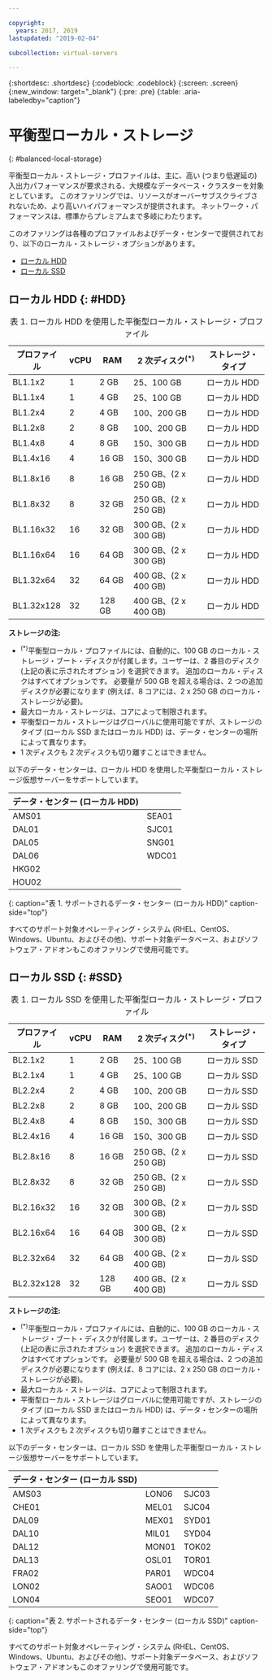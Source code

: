 ```yaml
---

copyright:
  years: 2017, 2019
lastupdated: "2019-02-04"

subcollection: virtual-servers

---
```


{:shortdesc: .shortdesc}
{:codeblock: .codeblock}
{:screen: .screen}
{:new_window: target="_blank"}
{:pre: .pre}
{:table: .aria-labeledby="caption"}

# 平衡型ローカル・ストレージ
{: #balanced-local-storage}

平衡型ローカル・ストレージ・プロファイルは、主に、高い (つまり低遅延の) 入出力パフォーマンスが要求される、大規模なデータベース・クラスターを対象としています。 このオファリングでは、リソースがオーバーサブスクライブされないため、より高いハイパフォーマンスが提供されます。 ネットワーク・パフォーマンスは、標準からプレミアムまで多岐にわたります。

このオファリングは各種のプロファイルおよびデータ・センターで提供されており、以下のローカル・ストレージ・オプションがあります。

* [ローカル HDD](/docs/vsi?topic=virtual-servers-HDD#HDD)
* [ローカル SSD](/docs/vsi?topic=virtual-servers-SSD#SSD)

## ローカル HDD {: #HDD}

<table>
<CAPTION>表 1. ローカル HDD を使用した平衡型ローカル・ストレージ・プロファイル</CAPTION>
<THEAD>
<TR>
<th>プロファイル</th>
<th>vCPU</th>
<th>RAM</th>
<th>2 次ディスク<sup>(*)</sup></th>
<th>ストレージ・タイプ</th>
</TR>
</THEAD>
<TBODY>
<tr>
<td>BL1.1x2</td>
<td>1</td>
<td>2 GB</td>
<td>25、100 GB</td>
<td>ローカル HDD</td>
</tr>
<tr>
<td>BL1.1x4</td>
<td>1</td>
<td>4 GB</td>
<td>25、100 GB</td>
<td>ローカル HDD</td>
</tr>
<tr>
<td>BL1.2x4</td>
<td>2</td>
<td>4 GB</td>
<td>100、200 GB</td>
<td>ローカル HDD</td>
</tr>
<tr>
<td>BL1.2x8</td>
<td>2</td>
<td>8 GB</td>
<td>100、200 GB</td>
<td>ローカル HDD</td>
</tr>
<tr>
<td>BL1.4x8</td>
<td>4</td>
<td>8 GB</td>
<td>150、300 GB</td>
<td>ローカル HDD</td>
</tr>
<tr>
<td>BL1.4x16</td>
<td>4</td>
<td>16 GB</td>
<td>150、300 GB</td>
<td>ローカル HDD</td>
</tr>
<tr>
<td>BL1.8x16</td>
<td>8</td>
<td>16 GB</td>
<td>250 GB、(2 x 250 GB)</td>
<td>ローカル HDD</td>
</tr>
<tr>
<td>BL1.8x32</td>
<td>8</td>
<td>32 GB</td>
<td>250 GB、(2 x 250 GB)</td>
<td>ローカル HDD</td>
</tr>
<tr>
<td>BL1.16x32</td>
<td>16</td>
<td>32 GB</td>
<td>300 GB、(2 x 300 GB)</td>
<td>ローカル HDD</td>
</tr>
<tr>
<td>BL1.16x64</td>
<td>16</td>
<td>64 GB</td>
<td>300 GB、(2 x 300 GB)</td>
<td>ローカル HDD</td>
</tr>
<tr>
<td>BL1.32x64</td>
<td>32</td>
<td>64 GB</td>
<td>400 GB、(2 x 400 GB)</td>
<td>ローカル HDD</td>
</tr>
<tr>
<td>BL1.32x128</td>
<td>32</td>
<td>128 GB</td>
<td>400 GB、(2 x 400 GB)</td>
<td>ローカル HDD</td>
</tr>
</TBODY>
</table>

**ストレージの注:**
* <sup>(*)</sup>平衡型ローカル・プロファイルには、自動的に、100 GB のローカル・ストレージ・ブート・ディスクが付属します。ユーザーは、2 番目のディスク (上記の表に示されたオプション) を選択できます。 追加のローカル・ディスクはすべてオプションです。 必要量が 500 GB を超える場合は、2 つの追加ディスクが必要になります (例えば、8 コアには、2 x 250 GB のローカル・ストレージが必要)。
*	最大ローカル・ストレージは、コアによって制限されます。
*	平衡型ローカル・ストレージはグローバルに使用可能ですが、ストレージのタイプ (ローカル SSD またはローカル HDD) は、データ・センターの場所によって異なります。
*	1 次ディスクも 2 次ディスクも切り離すことはできません。

以下のデータ・センターは、ローカル HDD を使用した平衡型ローカル・ストレージ仮想サーバーをサポートしています。

|データ・センター (ローカル HDD) |        |
|------------ |------  |  
|AMS01        |SEA01   |
|DAL01        |SJC01   |
|DAL05        |SNG01   |
|DAL06        |WDC01   |
|HKG02        |        |        
|HOU02        |        |  
{: caption="表 1. サポートされるデータ・センター (ローカル HDD)" caption-side="top"}

すべてのサポート対象オペレーティング・システム (RHEL、CentOS、Windows、Ubuntu、およびその他)、サポート対象データベース、およびソフトウェア・アドオンもこのオファリングで使用可能です。  

## ローカル SSD {: #SSD}
<table>
<CAPTION>表 1. ローカル SSD を使用した平衡型ローカル・ストレージ・プロファイル</CAPTION>
<THEAD>
<TR>
<th>プロファイル</th>
<th>vCPU</th>
<th>RAM</th>
<th>2 次ディスク<sup>(*)</sup></th>
<th>ストレージ・タイプ</th>
</TR>
</THEAD>
<TBODY>
<tr>
<td>BL2.1x2</td>
<td>1</td>
<td>2 GB</td>
<td>25、100 GB</td>
<td>ローカル SSD</td>
</tr>
<tr>
<td>BL2.1x4</td>
<td>1</td>
<td>4 GB</td>
<td>25、100 GB</td>
<td>ローカル SSD</td>
</tr>
<tr>
<td>BL2.2x4</td>
<td>2</td>
<td>4 GB</td>
<td>100、200 GB</td>
<td>ローカル SSD</td>
</tr>
<tr>
<td>BL2.2x8</td>
<td>2</td>
<td>8 GB</td>
<td>100、200 GB</td>
<td>ローカル SSD</td>
</tr>
<tr>
<td>BL2.4x8</td>
<td>4</td>
<td>8 GB</td>
<td>150、300 GB</td>
<td>ローカル SSD</td>
</tr>
<tr>
<td>BL2.4x16</td>
<td>4</td>
<td>16 GB</td>
<td>150、300 GB</td>
<td>ローカル SSD</td>
</tr>
<tr>
<td>BL2.8x16</td>
<td>8</td>
<td>16 GB</td>
<td>250 GB、(2 x 250 GB)</td>
<td>ローカル SSD</td>
</tr>
<tr>
<td>BL2.8x32</td>
<td>8</td>
<td>32 GB</td>
<td>250 GB、(2 x 250 GB)</td>
<td>ローカル SSD</td>
</tr>
<tr>
<td>BL2.16x32</td>
<td>16</td>
<td>32 GB</td>
<td>300 GB、(2 x 300 GB)</td>
<td>ローカル SSD</td>
</tr>
<tr>
<td>BL2.16x64</td>
<td>16</td>
<td>64 GB</td>
<td>300 GB、(2 x 300 GB)</td>
<td>ローカル SSD</td>
</tr>
<tr>
<td>BL2.32x64</td>
<td>32</td>
<td>64 GB</td>
<td>400 GB、(2 x 400 GB)</td>
<td>ローカル SSD</td>
</tr>
<tr>
<td>BL2.32x128</td>
<td>32</td>
<td>128 GB</td>
<td>400 GB、(2 x 400 GB)</td>
<td>ローカル SSD</td>
</tr>
</TBODY>
</table>

**ストレージの注:**
* <sup>(*)</sup>平衡型ローカル・プロファイルには、自動的に、100 GB のローカル・ストレージ・ブート・ディスクが付属します。ユーザーは、2 番目のディスク (上記の表に示されたオプション) を選択できます。 追加のローカル・ディスクはすべてオプションです。 必要量が 500 GB を超える場合は、2 つの追加ディスクが必要になります (例えば、8 コアには、2 x 250 GB のローカル・ストレージが必要)。
*	最大ローカル・ストレージは、コアによって制限されます。
*	平衡型ローカル・ストレージはグローバルに使用可能ですが、ストレージのタイプ (ローカル SSD またはローカル HDD) は、データ・センターの場所によって異なります。
*	1 次ディスクも 2 次ディスクも切り離すことはできません。

以下のデータ・センターは、ローカル SSD を使用した平衡型ローカル・ストレージ仮想サーバーをサポートしています。

|データ・センター (ローカル SSD) |        |         |
|------- |------  |------ |
|AMS03   |LON06   |SJC03  |
|CHE01   |MEL01   |SJC04  |
|DAL09   |MEX01   |SYD01  |
|DAL10   |MIL01   |SYD04  |
|DAL12   |MON01   |TOK02  |       
|DAL13   |OSL01   |TOR01  |
|FRA02   |PAR01   |WDC04  |
|LON02   |SAO01   |WDC06  |
|LON04   |SEO01   | WDC07 |
{: caption="表 2. サポートされるデータ・センター (ローカル SSD)" caption-side="top"}

すべてのサポート対象オペレーティング・システム (RHEL、CentOS、Windows、Ubuntu、およびその他)、サポート対象データベース、およびソフトウェア・アドオンもこのオファリングで使用可能です。  

